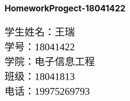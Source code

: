 # HomeworkProgect-18041422

<p style="font:25pt 楷体;color:bule;align:center" >
学生姓名：王瑞<br/>
学号：18041422<br/>
学院：电子信息工程<br/>
班级：18041813<br/>
电话：19975269793<br/>
</p>
